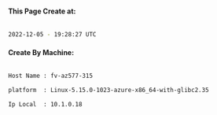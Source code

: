 
   
#### This Page Create at:

```bash

2022-12-05 - 19:28:27 UTC

```

#### Create By Machine:

```bash

Host Name : fv-az577-315

platform  : Linux-5.15.0-1023-azure-x86_64-with-glibc2.35

Ip Local  : 10.1.0.18

```

